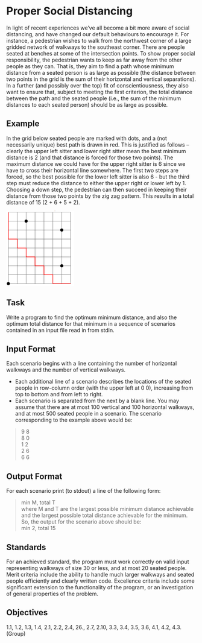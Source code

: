 # Proper Social Distancing
In light of recent experiences we’ve all become a bit more aware of social distancing,
and have changed our default behaviours to encourage it. For instance, a pedestrian
wishes to walk from the northwest corner of a large gridded network of walkways to
the southeast corner. There are people seated at benches at some of the intersection
points. To show proper social responsibility, the pedestrian wants to keep as far away
from the other people as they can. That is, they aim to find a path whose minimum
distance from a seated person is as large as possible (the distance between two points
in the grid is the sum of their horizontal and vertical separations).
In a further (and possibly over the top) fit of conscientiousness, they also want to ensure
that, subject to meeting the first criterion, the total distance between the path and the
seated people (i.e., the sum of the minimum distances to each seated person) should be
as large as possible.
## Example
In the grid below seated people are marked with dots, and a (not necessarily unique)
best path is drawn in red. This is justified as follows – clearly the upper left sitter and
lower right sitter mean the best minimum distance is 2 (and that distance is forced for
those two points). The maximum distance we could have for the upper right sitter is 6
since we have to cross their horizontal line somewhere. The first two steps are forced,
so the best possible for the lower left sitter is also 6 - but the third step must reduce
the distance to either the upper right or lower left by 1. Choosing a down step, the
pedestrian can then succeed in keeping their distance from those two points by the zig
zag pattern. This results in a total distance of 15 (2 + 6 + 5 + 2).

![Example Image](exampleimage.png)

## Task
Write a program to find the optimum minimum distance, and also the optimum total
distance for that minimum in a sequence of scenarios contained in an input file read in
from stdin.

## Input Format
Each scenario begins with a line containing the number of horizontal walkways
and the number of vertical walkways.
- Each additional line of a scenario describes the locations of the seated people in
row-column order (with the upper left at 0 0), increasing from top to bottom and
from left to right.
- Each scenario is separated from the next by a blank line.
You may assume that there are at most 100 vertical and 100 horizontal walkways, and
at most 500 seated people in a scenario.
The scenario corresponding to the example above would be:
> 9 8<br>
> 8 0<br>
> 1 2<br>
> 2 6<br>
> 6 6<br>

## Output Format
For each scenario print (to stdout) a line of the following form:<br>
> min M, total T<br>
where M and T are the largest possible minimum distance achievable and the largest
possible total distance achievable for the minimum. So, the output for the scenario
above should be:<br>
> min 2, total 15<br>

## Standards
For an achieved standard, the program must work correctly on valid input representing
walkways of size 30 or less, and at most 20 seated people.
Merit criteria include the ability to handle much larger walkways and seated people
efficiently and clearly written code.
Excellence criteria include some significant extension to the functionality of the program, or an investigation of general properties of the problem.

## Objectives
1.1, 1.2, 1.3, 1.4, 2.1, 2.2, 2.4, 26., 2.7, 2.10, 3.3, 3.4, 3.5, 3.6, 4.1, 4.2, 4.3.
(Group)